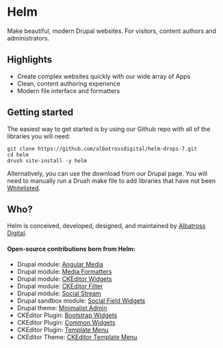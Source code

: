 
Helm
====

Make beautiful, modern Drupal websites. For visitors, content authors and administrators.


Highlights
----------

* Create complex websites quickly with our wide array of Apps
* Clean, content authoring experience
* Modern file interface and formatters


Getting started
---------------

The easiest way to get started is by using our Github repo with all of the libraries you will need:
```
git clone https://github.com/albatrossdigital/helm-drops-7.git
cd helm
drush site-install -y helm
```

Alternatively, you can use the download from our Drupal page. You will need to manually run a Drush make file to add 
libraries that have not been [Whitelisted](http://drupal.org/packaging-whitelist).


Who?
----

Helm is conceived, developed, designed, and maintained by [Albatross Digital](http://albatrossdigital.com).

#### Open-source contributions born from Helm:
* Drupal module: [Angular Media](https://www.drupal.org/project/angular_media)
* Drupal module: [Media Formatters](https://www.drupal.org/project/media_formatters)
* Drupal module: [CKEditor Widgets](https://www.drupal.org/project/ckeditor_widgets)
* Drupal module: [CKEditor Filter](https://www.drupal.org/project/ckeditor_filter)
* Drupal module: [Social Stream](https://www.drupal.org/project/social_stream)
* Drupal sandbox module: [Social Field Widgets](https://www.drupal.org/sandbox/jlyon/socialfield_widgets)
* Drupal theme: [Minimalist Admin](https://www.drupal.org/project/minimalist_admin)
* CKEditor Plugin: [Bootstrap Widgets](http://ckeditor.com/addon/widgetbootstrap)
* CKEditor Plugin: [Common Widgets](http://ckeditor.com/addon/widgetcommon)
* CKEditor Plugin: [Template Menu](http://ckeditor.com/addon/widgettemplatemenu)
* CKEditor Theme: [CKEditor Template Menu](http://ckeditor.com/addon/widgettemplatemenu)
